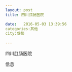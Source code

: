 ```yaml
--- 
layout: post 
title: 四川肛肠医院

date:   2016-05-03 13:39:56 
categories:其他  
city:成都
  
--- 
```

   
四川肛肠医院

信息

